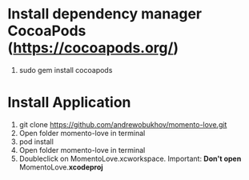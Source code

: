 # Install dependency manager CocoaPods (https://cocoapods.org/)
1) sudo gem install cocoapods

# Install Application
1) git clone https://github.com/andrewobukhov/momento-love.git
2) Open folder momento-love in terminal
3) pod install
4) Open folder momento-love in terminal
5) Doubleclick on MomentoLove.xcworkspace. Important: **Don't open** MomentoLove.**xcodeproj**
